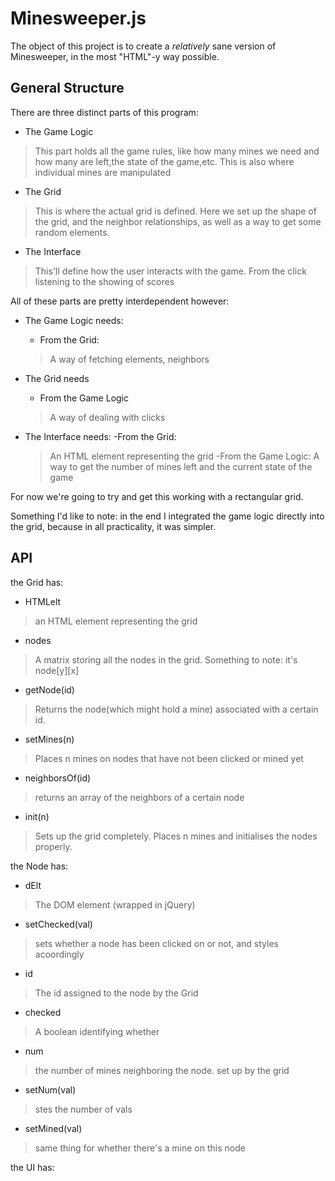 Minesweeper.js
==============


The object of this project is to create a *relatively* sane version of Minesweeper, in the most
"HTML"-y way possible.

General Structure
-----------------

There are three distinct parts of this program:

- The Game Logic
>	This part holds all the game rules, like how many mines we need and how many are left,the state of the game,etc. This is also where individual mines are manipulated

- The Grid 
>	This is where the actual grid is defined. Here we set up the shape of the grid, and the neighbor relationships, as well as a way to get some random elements. 

- The Interface
>	This'll define how the user interacts with the game. From the click listening to the showing of scores


All of these parts are pretty interdependent however:

- The Game Logic needs:
	- From the Grid:
	>	A way of fetching elements, neighbors

- The Grid needs
	- From the Game Logic
	>	A way of dealing with clicks

- The Interface needs:
	-From the Grid:
	>	An HTML element representing the grid
	-From the Game Logic:
	>	A way to get the number of mines left and the current state of the game



For now we're going to try and get this working with a rectangular grid.


Something I'd like to note: in the end I integrated the game logic directly into the grid,
because in all practicality, it was simpler.



API
---


the Grid has:

- HTMLelt
>	an HTML element representing the grid

- nodes
>	A matrix storing all the nodes in the grid. Something to note: it's node[y][x]

- getNode(id)
>	Returns the node(which might hold a mine) associated with a certain id.

- setMines(n)
>	Places n mines on nodes that have not been clicked or mined yet

- neighborsOf(id)
>	returns an array of the neighbors of a certain node

- init(n)
>	Sets up the grid completely. Places n mines and initialises the nodes properly.

the Node has:

- dElt
>	The DOM element (wrapped in jQuery)
- setChecked(val)
>	sets whether a node has been clicked on or not, and styles acoordingly

- id
>	The id assigned to the node by the Grid

- checked
>	A boolean identifying whether 

- num
>	the number of mines neighboring the node. set up by the grid

- setNum(val)
>	stes the number of vals
- setMined(val)
>	same thing for whether there's a mine on this node


the UI has:

